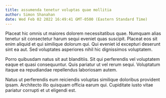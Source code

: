 ```yaml
---
title: assumenda tenetur voluptas quae mollitia
author: Simon Shanahan
date: Wed Feb 02 2022 16:49:41 GMT-0500 (Eastern Standard Time)
---
```

Placeat hic omnis ut maiores dolorem necessitatibus quae. Numquam alias tenetur sit consectetur harum sequi eveniet quas suscipit. Placeat eos sit enim aliquid et qui similique dolorum qui. Qui eveniet id excepturi deserunt sint ea aut. Sed voluptates asperiores nihil hic dignissimos voluptatem.

 Porro quibusdam natus sit aut blanditiis. Sit qui perferendis vel voluptatem eaque et quasi consequuntur. Quis pariatur ut vel rerum sequi. Voluptatum itaque ea repudiandae repellendus laboriosam autem.

 Natus ut perferendis eum reiciendis voluptas similique doloribus provident ipsam. Architecto illo quisquam officia earum qui. Cupiditate iusto vitae pariatur corrupti et ut eligendi est.